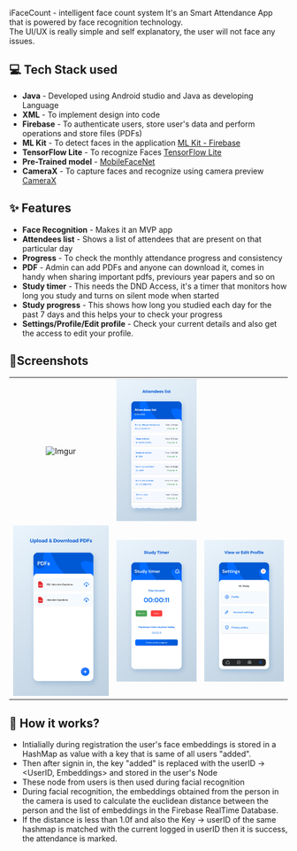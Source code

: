 iFaceCount - intelligent face count system
It's an Smart Attendance App that is powered by face recognition technology.<br />
The UI/UX is really simple and self explanatory, the user will not face any issues.<br />

## 💻 Tech Stack used 
- **Java** - Developed using Android studio and Java as developing Language
- **XML** - To implement design into code
- **Firebase** - To authenticate users, store user's data and perform operations and store files (PDFs)
- **ML Kit** - To detect faces in the application [ML Kit - Firebase](https://developers.google.com/ml-kit)
- **TensorFlow Lite** - To recognize Faces [TensorFlow Lite](https://www.tensorflow.org/lite)
- **Pre-Trained model** - [MobileFaceNet](https://github.com/sirius-ai/MobileFaceNet_TF)
- **CameraX** - To capture faces and recognize using camera preview [CameraX](https://developer.android.com/training/camerax)

## ✨ Features
- **Face Recognition** - Makes it an MVP app
- **Attendees list** - Shows a list of attendees that are present on that particular day
- **Progress** - To check the monthly attendance progress and consistency
- **PDF** - Admin can add PDFs and anyone can download it, comes in handy when sharing important pdfs, previours year papers and so on
- **Study timer** - This needs the DND Access, it's a timer that monitors how long you study and turns on silent mode when started
- **Study progress** - This shows how long you studied each day for the past 7 days and this helps your to check your progress
- **Settings/Profile/Edit profile** - Check your current details and also get the access to edit your profile.

## 📱Screenshots
||||
|:----------------------------------------:|:-----------------------------------------:|:-----------------------------------------: |
|  ![Imgur](Screenshots/Screenshot2023-08-07001829.png) | ![Imgur](Screenshots/3rd.png) |
| ![Imgur](Screenshots/4th.png) | ![Imgur](Screenshots/5th.png) | ![Imgur](Screenshots/6th.png) |

## 🤔 How it works?
- Intialially during registration the user's face embeddings is stored in a HashMap as value with a key that is same of all users "added".<br />
- Then after signin in, the key "added" is replaced with the userID -> <UserID, Embeddings> and stored in the user's Node<br />
- These node from users is then used during facial recognition<br />
- During facial recognition, the embeddings obtained from the person in the camera is used to calculate the euclidean distance between the person and the list of embeddings in the Firebase   RealTime Database.<br />
- If the distance is less than 1.0f and also the Key -> userID of the same hashmap is matched with the current logged in userID then it is success, the attendance is marked.<br />
